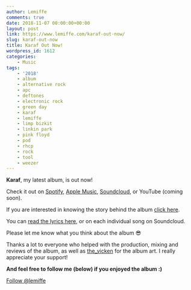 ```yaml
---
author: Lemiffe
comments: true
date: 2018-11-07 00:00:00+00:00
layout: post
link: https://www.lemiffe.com/karaf-out-now/
slug: karaf-out-now
title: Karaf Out Now!
wordpress_id: 1612
categories:
    - Music
tags:
    - '2018'
    - album
    - alternative rock
    - apc
    - deftones
    - electronic rock
    - green day
    - karaf
    - lemiffe
    - limp bizkit
    - linkin park
    - pink floyd
    - pod
    - rhcp
    - rock
    - tool
    - weezer
---
```


**Karaf**, my latest album, is out now!

Check it out on [Spotify](https://spoti.fi/2FqfOKu), [Apple Music](https://apple.co/2RXGPGu), [Soundcloud](http://bit.ly/karafsc), or YouTube (coming soon).

If you are interested in knowing the story behind the album [click here](karaf-the-making).

You can [read the lyrics here](karaf-lyrics), or on each individual song on Soundcloud.

Please let me know what you think about the album 😎

Thanks a lot to everyone who helped with the production, mixing and reviews of the album, as well as [the_vicken](https://www.facebook.com/thevicken/) for the album art. I really appreciate your support!

**And feel free to follow me (below) if you enjoyed the album :)**

[Follow @lemiffe](https://twitter.com/lemiffe?ref_src=twsrc%5Etfw)
